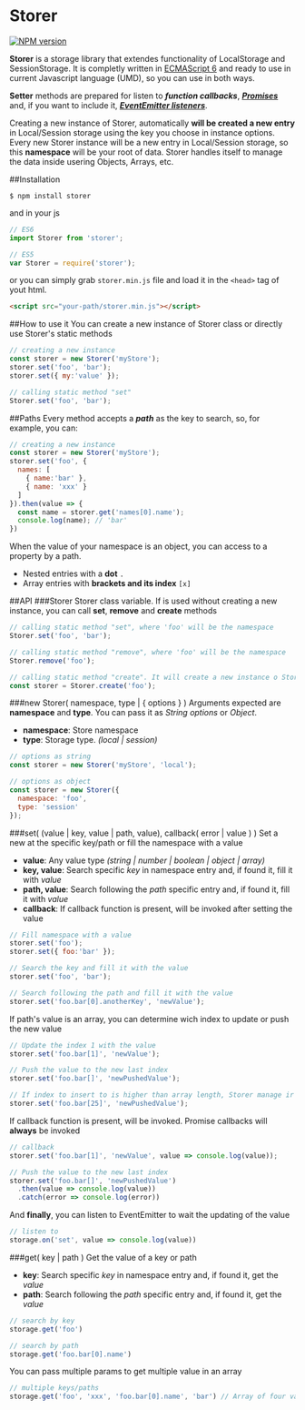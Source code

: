 # Storer

[![NPM version](https://badge.fury.io/js/storer.svg)](https://badge.fury.io/js/storer)

**Storer** is a storage library that extendes functionality of LocalStorage and SessionStorage. It is completly written in [ECMAScript 6](http://es6-features.org/) and ready to use in current Javascript language (UMD), so you can use in both ways.

**Setter** methods are prepared for listen to ***function callbacks***, [***Promises***](https://developer.mozilla.org/en-US/docs/Web/JavaScript/Reference/Global_Objects/Promise) and, if you want to include it, [***EventEmitter listeners***](https://github.com/asyncly/EventEmitter2).

Creating a new instance of Storer, automatically **will be created a new entry** in Local/Session storage using the key you choose in instance options. Every new Storer instance will be a new entry in Local/Session storage, so this **namespace** will be your root of data. Storer handles itself to manage the data inside usering Objects, Arrays, etc.

##Installation

```
$ npm install storer
```
and in your js
```js
// ES6
import Storer from 'storer';

// ES5
var Storer = require('storer');
```

or you can simply grab `storer.min.js` file and load it in the `<head>` tag of yout html.
```html
<script src="your-path/storer.min.js"></script>
```

##How to use it
You can create a new instance of Storer class or directly use Storer's static methods
```js
// creating a new instance
const storer = new Storer('myStore');
storer.set('foo', 'bar');
storer.set({ my:'value' });

// calling static method "set"
Storer.set('foo', 'bar');
```

##Paths
Every method accepts a ***path*** as the key to search, so, for example, you can:
```js
// creating a new instance
const storer = new Storer('myStore');
storer.set('foo', {
  names: [
    { name:'bar' },
    { name: 'xxx' }
  ]
}).then(value => {
  const name = storer.get('names[0].name');
  console.log(name); // 'bar'
})
```
When the value of your namespace is an object, you can access to a property by a path.
- Nested entries with a **dot** `.`
- Array entries with **brackets and its index** `[x]`

##API
###Storer
Storer class variable. If is used without creating a new instance, you can call **set**, **remove** and **create** methods
```js
// calling static method "set", where 'foo' will be the namespace
Storer.set('foo', 'bar');

// calling static method "remove", where 'foo' will be the namespace
Storer.remove('foo');

// calling static method "create". It will create a new instance o Storer
const storer = Storer.create('foo');
```

###new Storer( namespace, type | { options } )
Arguments expected are **namespace** and **type**. You can pass it as *String options* or *Object*.
- **namespace**: Store namespace
- **type**: Storage type. *(local | session)*
```js
// options as string
const storer = new Storer('myStore', 'local');

// options as object
const storer = new Storer({
  namespace: 'foo',
  type: 'session'
});
```

###set( (value | key, value | path, value), callback( error | value ) )
Set a new at the specific key/path or fill the namespace with a value
- **value**: Any value type *(string | number | boolean | object | array)*
- **key, value**: Search specific *key* in namespace entry and, if found it, fill it with *value*
- **path, value**: Search following the *path* specific entry and, if found it, fill it with *value*
- **callback**: If callback function is present, will be invoked after setting the value
```js
// Fill namespace with a value
storer.set('foo');
storer.set({ foo:'bar' });

// Search the key and fill it with the value
storer.set('foo', 'bar');

// Search following the path and fill it with the value
storer.set('foo.bar[0].anotherKey', 'newValue');
```
If path's value is an array, you can determine wich index to update or push the new value
```js
// Update the index 1 with the value
storer.set('foo.bar[1]', 'newValue');

// Push the value to the new last index
storer.set('foo.bar[]', 'newPushedValue');

// If index to insert to is higher than array length, Storer manage ir and push it correctly
storer.set('foo.bar[25]', 'newPushedValue');
```
If callback function is present, will be invoked. Promise callbacks will **always** be invoked
```js
// callback
storer.set('foo.bar[1]', 'newValue', value => console.log(value));

// Push the value to the new last index
storer.set('foo.bar[]', 'newPushedValue')
  .then(value => console.log(value))
  .catch(error => console.log(error))
```
And **finally**, you can listen to EventEmitter to wait the updating of the value
```js
// listen to
storage.on('set', value => console.log(value))
```

###get( key | path )
Get the value of a key or path
- **key**: Search specific *key* in namespace entry and, if found it, get the *value*
- **path**: Search following the *path* specific entry and, if found it, get the *value*
```js
// search by key
storage.get('foo')

// search by path
storage.get('foo.bar[0].name')
```
You can pass multiple params to get multiple value in an array
```js
// multiple keys/paths
storage.get('foo', 'xxx', 'foo.bar[0].name', 'bar') // Array of four values
```
